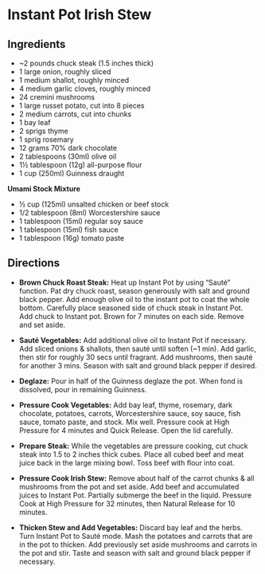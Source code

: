 # Instant Pot Irish Stew

## Ingredients
- ~2 pounds chuck steak (1.5 inches thick)
- 1 large onion, roughly sliced
- 1 medium shallot, roughly minced
- 4 medium garlic cloves, roughly minced
- 24 cremini mushrooms
- 1 large russet potato, cut into 8 pieces
- 2 medium carrots, cut into chunks
- 1 bay leaf
- 2 sprigs thyme
- 1 sprig rosemary
- 12 grams 70% dark chocolate
- 2 tablespoons (30ml) olive oil
- 1½ tablespoon (12g) all-purpose flour
- 1 cup (250ml) Guinness draught

**Umami Stock Mixture**
- ½ cup (125ml) unsalted chicken or beef stock
- 1/2 tablespoon (8ml) Worcestershire sauce
- 1 tablespoon (15ml) regular soy sauce
- 1 tablespoon (15ml) fish sauce
- 1 tablespoon (16g) tomato paste

## Directions
* **Brown Chuck Roast Steak:** Heat up Instant Pot by using “Sauté” function. 
    Pat dry chuck roast, season generously with salt and ground black pepper. 
    Add enough olive oil to the instant pot to coat the whole bottom. Carefully place seasoned side of chuck steak in Instant Pot.     
    Add chuck to Instant pot. Brown for 7 minutes on each side. Remove and set aside.
       
* **Sauté Vegetables:** Add additional olive oil to Instant Pot if necessary.
    Add sliced onions & shallots, then sauté until soften (~1 min).
    Add garlic, then stir for roughly 30 secs until fragrant.
    Add mushrooms, then sauté for another 3 mins. Season with salt and ground black pepper if desired.
    
* **Deglaze:** Pour in half of the Guinness deglaze the pot. When fond is dissolved, pour in remaining Guinness.
    
* **Pressure Cook Vegetables:** Add bay leaf, thyme, rosemary, dark chocolate, potatoes, carrots, Worcestershire sauce, soy sauce, fish sauce, tomato paste, and stock. Mix well. Pressure cook at High Pressure for 4 minutes and Quick Release. Open the lid carefully.
    
* **Prepare Steak:** While the vegetables are pressure cooking, cut chuck steak into 1.5 to 2 inches thick cubes. Place all cubed beef and meat juice back in the large mixing bowl. Toss beef with flour into coat.
    
* **Pressure Cook Irish Stew:** Remove about half of the carrot chunks & all mushrooms from the pot and set aside. Add beef and accumulated juices to Instant Pot. Partially submerge the beef in the liquid. Pressure Cook at High Pressure for 32 minutes, then Natural Release for 10 minutes. 
    
* **Thicken Stew and Add Vegetables:** Discard bay leaf and the herbs. Turn Instant Pot to Sauté mode. Mash the potatoes and carrots that are in the pot to thicken. Add previously set aside mushrooms and carrots in the pot and stir. Taste and season with salt and ground black pepper if necessary.